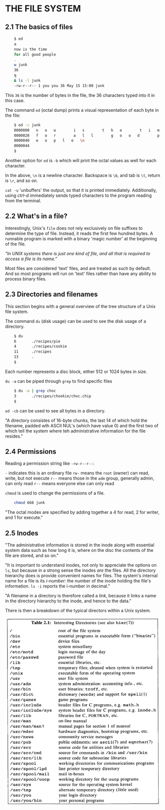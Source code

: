# THE FILE SYSTEM

## 2.1 The basics of files

```bash
    $ ed
    a
    now is the time
    for all good people
    .
    w junk
    36
    q
    & ls -l junk
    -rw-r--r-- 1 you you 36 May 15 15:00 junk
```

This `36` is the number of bytes in the file, the 36 characters typed into it in this case.

The command `od` (octal dump) prints a visual representation of each byte in the file:

```bash
    $ od -c junk
    0000000   n   o   w        i   s        t   h   e        t   i   m   e  \n
    0000020   f   o   r        a   l   l        g   o   o   d        p   e   o
    0000040   e   o   p   l   e   \n
    0000044
    $
```

Another option for `od` is `-b` which will print the octal values as well for each character.

In the above, `\n` is a newline character. Backspace is `\b`, and tab is `\t`, return is `\r`, and so on.

`cat -u` 'unbuffers' the output, so that it is printed immediately. Additionally, using *ctrl-d* immediately sends typed characters to the program reading from the terminal.

## 2.2 What's in a file?

Interestingly, Unix's `file` does not rely exclusively on file suffixes to determine the type of file. Instead, it reads the first few hundred bytes. A runnable program is marked with a binary 'magic number' at the beginning of the file.

*"In UNIX systems there is just one kind of file, and all that is required to access a file is its name."*

Most files are considered 'text' files, and are treated as such by default. And so most programs will run on 'text' files rather than have any ability to process binary files.

## 2.3 Directories and filenames

This section begins with a general overview of the tree structure of a Unix file system.

The command `du` (disk usage) can be used to see the disk usage of a directory.

```bash
    $ du
    6       ./recipes/pie
    4       ./recipes/cookie
    11      ./recipes
    13      .
    $
```

Each number represents a disc block, either 512 or 1024 bytes in size.

`du -a` can be piped through `grep` to find specific files

```bash
    $ du -a | grep choc
    3       ./recipes/chookie/choc.chip
    $
```

`od -cb` can be used to see all bytes in a directory.

"A directory consistes of 16-byte chunks, the last 14 of which hold the filename, padded wth ASCII NUL's (which have value 0) and the first two of which tell the system where teh administrative information for the file resides."

## 2.4 Permissions

Reading a permission string like `-rw-r--r--`:

`-` indicates this is an ordinary file
`rw-` means the `root` (owner) can read, write, but not execute
`r--` means those in the `adm` group, generally admin, can only read
`r--` means everyone else can only read

`chmod` is used to change the permissions of a file.

```bash
    chmod 666 junk
```

"The octal modes are specified by adding together a 4 for read, 2 for writer, and 1 for execute."

## 2.5 Inodes

"The administrative information is stored in the inode along with essential system data such as how long it is, where on the disc the contents of the file are stored, and so on."

"It is important to understand inodes, not only to appreciate the options on `ls`, but because in a strong sense the inodes *are* the files. All the directory hierarchy does is provide convenient names for files. The system's internal name for a file is its *i-number*: the number of the inode holding the file's information. `ls -i` reports the i-number in decimal."

"A filename in a directory is therefore called a *link*, because it links a name in the directory hierarchy to the inode, and hence to the data."

There is then a breakdown of the typical directors within a Unix system.

![Interesting Directories](images/ch2/directories.png)
